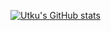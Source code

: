 [![Utku's GitHub stats](https://github-readme-stats.vercel.app/api?username=utkubekci)](https://github.com/anuraghazra/github-readme-stats)

